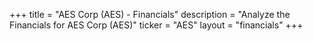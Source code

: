 +++
title = "AES Corp (AES) - Financials"
description = "Analyze the Financials for AES Corp (AES)"
ticker = "AES"
layout = "financials"
+++

